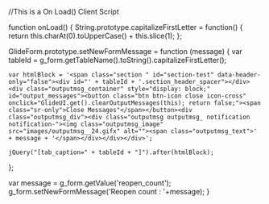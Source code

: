 //This is a On Load() Client Script


function onLoad() {
  String.prototype.capitalizeFirstLetter = function() {
	return this.charAt(0).toUpperCase() + this.slice(1);
};
 
GlideForm.prototype.setNewFormMessage = function (message) {
	var tableId = g_form.getTableName().toString().capitalizeFirstLetter();
 
	var htmlBlock = '<span class="section " id="section-test" data-header-only="false"><div id="' + tableId + '.section_header_spacer"></div><div class="outputmsg_container" style="display: block;" id="output_messages"><button class="btn btn-icon close icon-cross" onclick="GlideUI.get().clearOutputMessages(this); return false;"><span class="sr-only">Close Messages"</span></button><div class="outputmsg_div"><div class="outputmsg outputmsg_ notification notification-"><img class="outputmsg_image" src="images/outputmsg__24.gifx" alt=""><span class="outputmsg_text">' + message + '</span></div></div></div>';
 
	jQuery("[tab_caption=" + tableId + "]").after(htmlBlock);
};
 
 
var message = g_form.getValue('reopen_count');
g_form.setNewFormMessage('Reopen count : '+message);
	}
